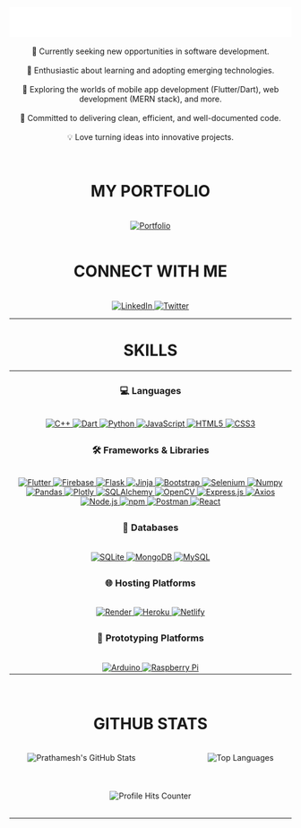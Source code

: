 <p align="center">
  <img src="prathamesh.gif" />
</p>

<p align="center">
💼 Currently seeking new opportunities in software development.<br><br>
🌱 Enthusiastic about learning and adopting emerging technologies.<br><br>
🔭 Exploring the worlds of mobile app development (Flutter/Dart), web development (MERN stack), and more.<br><br>
🚀 Committed to delivering clean, efficient, and well-documented code.<br><br>
💡 Love turning ideas into innovative projects.
</p>

<br>
<div align="center">
  <h1>MY PORTFOLIO </h1><br>
  <a href="https://prathamesh-patil-700c0.web.app" target="_blank" rel="noopener noreferrer">
  <img src="https://img.shields.io/badge/Portfolio-Prathamesh_Patil-blue?style=for-the-badge&logo=googlechrome&logoColor=white" alt="Portfolio">
</a>
</div>

<br>
<div align="center">
  <h1> CONNECT WITH ME </h1><br>
  <a href="https://www.linkedin.com/in/prathamesh-patil-10-12-2001-pp" target="_blank" rel="noopener noreferrer">
    <img src="https://img.shields.io/badge/LinkedIn-Prathamesh%20Patil-blue?style=for-the-badge&logo=linkedin" alt="LinkedIn">
  </a>
  <a href="https://twitter.com/imPBPatil" target="_blank" rel="noopener noreferrer">
    <img src="https://img.shields.io/badge/X-@imPBPatil-blue?style=for-the-badge&logo=x&logoColor=white" alt="Twitter">
  </a>
</div>

---

<div align="center"><h1> SKILLS </h1></div>

<table align="center">
  <tr>
    <td align="center">
      <h3>💻 Languages</h3>
      <br>
      <a href="https://en.wikipedia.org/wiki/C%2B%2B">
        <img src="https://img.shields.io/badge/C%2B%2B-00599C?style=for-the-badge&logo=c%2B%2B&logoColor=08D9D6&color=393E46&labelColor=black" alt="C++">
      </a>
      <a href="https://dart.dev/">
        <img src="https://img.shields.io/badge/Dart-0175C2?style=for-the-badge&logo=dart&logoColor=08D9D6&color=393E46&labelColor=black" alt="Dart">
      </a>
      <a href="https://www.python.org/">
        <img src="https://img.shields.io/badge/Python-FFD43B?style=for-the-badge&logo=python&logoColor=08D9D6&color=393E46&labelColor=black" alt="Python">
      </a>
      <a href="https://developer.mozilla.org/en-US/docs/Web/JavaScript">
        <img src="https://img.shields.io/badge/JavaScript-323330?style=for-the-badge&logo=javascript&logoColor=08D9D6&color=393E46&labelColor=black" alt="JavaScript">
      </a>
      <a href="https://developer.mozilla.org/en-US/docs/Web/HTML">
        <img src="https://img.shields.io/badge/HTML5-E34F26.svg?style=for-the-badge&logo=HTML5&logoColor=08D9D6&color=393E46&labelColor=black" alt="HTML5">
      </a>
      <a href="https://developer.mozilla.org/en-US/docs/Web/CSS">
        <img src="https://img.shields.io/badge/CSS3-1572B6.svg?style=for-the-badge&logo=CSS3&logoColor=08D9D6&color=393E46&labelColor=black" alt="CSS3">
      </a>
    </td>
  </tr>
  <tr>
    <td align="center">
      <h3>🛠 Frameworks & Libraries</h3><br>
      <a href="https://flutter.dev/">
        <img src="https://img.shields.io/badge/Flutter-02569B?style=for-the-badge&logo=flutter&logoColor=08D9D6&color=393E46&labelColor=black" alt="Flutter">
      </a>
      <a href="https://firebase.google.com/">
        <img src="https://img.shields.io/badge/firebase-ffca28?style=for-the-badge&logo=firebase&logoColor=08D9D6&color=393E46&labelColor=black" alt="Firebase">
      </a>
      <a href="https://palletsprojects.com/p/jinja/">
        <img src="https://img.shields.io/badge/Flask-000000?style=for-the-badge&logo=flask&logoColor=08D9D6&color=393E46&labelColor=black" alt="Flask">
      </a>
      <a href="https://jinja.palletsprojects.com/en/3.0.x/">
        <img src="https://img.shields.io/badge/Jinja-B41717.svg?style=for-the-badge&logo=Jinja&logoColor=08D9D6&color=393E46&labelColor=black" alt="Jinja">
      </a>
      <a href="https://getbootstrap.com/">
        <img src="https://img.shields.io/badge/Bootstrap-563D7C?style=for-the-badge&logo=bootstrap&logoColor=08D9D6&color=393E46&labelColor=black" alt="Bootstrap">
      </a>
      <a href="https://www.selenium.dev/">
        <img src="https://img.shields.io/badge/Selenium-43B02A?style=for-the-badge&logo=Selenium&logoColor=08D9D6&color=393E46&labelColor=black" alt="Selenium">
      </a>
      <a href="https://numpy.org/">
        <img src="https://img.shields.io/badge/Numpy-777BB4?style=for-the-badge&logo=numpy&logoColor=08D9D6&color=393E46&labelColor=black" alt="Numpy">
      </a>
      <a href="https://pandas.pydata.org/">
        <img src="https://img.shields.io/badge/Pandas-2C2D72?style=for-the-badge&logo=pandas&logoColor=08D9D6&color=393E46&labelColor=black" alt="Pandas">
      </a>
      <a href="https://plotly.com/">
        <img src="https://img.shields.io/badge/Plotly-239120?style=for-the-badge&logo=plotly&logoColor=08D9D6&color=393E46&labelColor=black" alt="Plotly">
      </a>
      <a href="https://www.sqlalchemy.org/">
        <img src="https://img.shields.io/badge/SQLAlchemy-D71F00.svg?style=for-the-badge&logo=SQLAlchemy&logoColor=08D9D6&color=393E46&labelColor=black" alt="SQLAlchemy">
      </a>
      <a href="https://opencv.org/">
        <img src="https://img.shields.io/badge/OpenCV-27338e?style=for-the-badge&logo=OpenCV&logoColor=08D9D6&color=393E46&labelColor=black" alt="OpenCV">
      </a>
      <a href="https://expressjs.com/">
        <img src="https://img.shields.io/badge/Express%20js-000000?style=for-the-badge&logo=express&logoColor=08D9D6&color=393E46&labelColor=black" alt="Express.js">
      </a>
      <a href="https://axios-http.com/">
        <img src="https://img.shields.io/badge/axios-671ddf?&style=for-the-badge&logo=axios&logoColor=08D9D6&color=393E46&labelColor=black" alt="Axios">
      </a>
      <a href="https://nodejs.org/">
        <img src="https://img.shields.io/badge/Node%20js-339933?style=for-the-badge&logo=nodedotjs&logoColor=08D9D6&color=393E46&labelColor=black" alt="Node.js">
      </a>
      <a href="https://www.npmjs.com/">
        <img src="https://img.shields.io/badge/npm-CB3837?style=for-the-badge&logo=npm&logoColor=08D9D6&color=393E46&labelColor=black" alt="npm">
      </a>
      <a href="https://www.postman.com/">
        <img src="https://img.shields.io/badge/Postman-FF6C37?style=for-the-badge&logo=Postman&logoColor=08D9D6&color=393E46&labelColor=black" alt="Postman">
      </a>
      <a href="https://reactjs.org/">
        <img src="https://img.shields.io/badge/React-20232A?style=for-the-badge&logo=react&logoColor=08D9D6&color=393E46&labelColor=black" alt="React">
      </a>
    </td>
  </tr>
  <tr>
    <td align="center">
      <h3>📂 Databases</h3><br>
      <a href="https://www.sqlite.org/">
        <img src="https://img.shields.io/badge/SQLite-07405E?style=for-the-badge&logo=sqlite&logoColor=08D9D6&color=393E46&labelColor=black" alt="SQLite">
      </a>
      <a href="https://www.mongodb.com/">
        <img src="https://img.shields.io/badge/MongoDB-4EA94B?style=for-the-badge&logo=mongodb&logoColor=08D9D6&color=393E46&labelColor=black" alt="MongoDB">
      </a>
      <a href="https://www.mysql.com/">
        <img src="https://img.shields.io/badge/MySQL-005C84?style=for-the-badge&logo=mysql&logoColor=08D9D6&color=393E46&labelColor=black" alt="MySQL">
      </a>
    </td>
  </tr>
  <tr>
    <td align="center">
      <h3>🌐 Hosting Platforms</h3><br>
      <a href="https://render.com/">
        <img src="https://img.shields.io/badge/Render-46E3B7.svg?style=for-the-badge&logo=Render&logoColor=08D9D6&color=393E46&labelColor=black" alt="Render">
      </a>
      <a href="https://www.heroku.com/">
        <img src="https://img.shields.io/badge/Heroku-430098.svg?style=for-the-badge&logo=Heroku&logoColor=08D9D6&color=393E46&labelColor=black" alt="Heroku">
      </a>
      <a href="https://www.netlify.com/">
        <img src="https://img.shields.io/badge/Netlify-00C7B7?style=for-the-badge&logo=netlify&logoColor=08D9D6&color=393E46&labelColor=black" alt="Netlify">
      </a>
    </td>
  </tr>
  <tr>
    <td align="center">
      <h3>🧰 Prototyping Platforms</h3><br>
      <a href="https://www.arduino.cc/">
        <img src="https://img.shields.io/badge/Arduino-00878F.svg?style=for-the-badge&logo=Arduino&logoColor=08D9D6&color=393E46&labelColor=black" alt="Arduino">
      </a>
      <a href="https://www.raspberrypi.org/">
        <img src="https://img.shields.io/badge/Raspberry%20Pi-A22846.svg?style=for-the-badge&logo=Raspberry-Pi&logoColor=08D9D6&color=393E46&labelColor=black" alt="Raspberry Pi">
      </a>
    </td>
  </tr>
</table><br>



<div align="center">
  <h1> GITHUB STATS</h1><br>
  <div style="display: flex; justify-content: space-around;">
    <div>
      <img height="180em" src="https://github-readme-stats.vercel.app/api?username=PrathameshPatil-01&rank_icon=github&show_icons=true&count_private=true&hide=prs&theme=slateorange&title_color=08D9D6&bg_color=50,000000,3E3636,000000&icon_color=08D9D6" alt="Prathamesh's GitHub Stats"/>
    </div><br><br>
    <div>
      <img height="400em" width="350em" src="https://github-readme-stats.vercel.app/api/top-langs/?username=PrathameshPatil-01&layout=pie&theme=vision-friendly-dark&bg_color=50,000000,3E3636,000000&title_color=08D9D6" alt="Top Languages" />
    </div>
  </div>
</div><br><br>

<div align="center">
  <img src="https://komarev.com/ghpvc/?style=for-the-badge&username=PrathameshPatil-01&color=blue" alt="Profile Hits Counter" style="width: 200px; height: 40px;">
</div><br>

---

